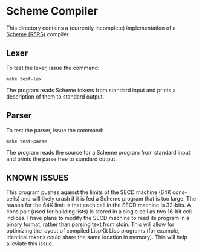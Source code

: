 Scheme Compiler
===============

This directory contains a (currently incomplete) implementation of a
[Scheme (R5RS)](http://www.schemers.org/Documents/Standards/R5RS/) compiler.



Lexer
-----

To test the lexer, issue the command:

	make test-lex

The program reads Scheme tokens from standard input and prints a description of
them to standard output.



Parser
------

To test the parser, issue the command:

	make test-parse

The program reads the source for a Scheme program from standard input and prints
the parse tree to standard output.



KNOWN ISSUES
------------

This program pushes against the limits of the SECD machine (64K cons-cells) and
will likely crash if it is fed a Scheme program that is too large.  The reason
for the 64K limit is that each cell in the SECD machine is 32-bits.  A cons pair
(used for building lists) is stored in a single cell as two 16-bit cell indices.
I have plans to modify the SECD machine to read its program in a binary format,
rather than parsing text from stdin.  This will allow for optimizing the layout
of compiled LispKit Lisp programs (for example, identical tokens could share the
same location in memory).  This will help alleviate this issue.


